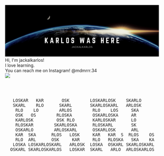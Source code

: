 <img src="https://raw.githubusercontent.com/jackalkarlos/jackalkarlos/main/KARLOS%20WAS%20HERE.png" width="1000" title="hover text">
Hi, I'm jackalkarlos!<br>
I love learning.<br>
You can reach me on Instagram! @mdmrrr.34 <br>
<img src="https://img.shields.io/static/v1?label=OS&message=Kali%20Linux&color=brightgreen">

<pre>
&nbsp;&nbsp;&nbsp;&nbsp;&nbsp;&nbsp;&nbsp;&nbsp;&nbsp;&nbsp;&nbsp;&nbsp;&nbsp;&nbsp;&nbsp;&nbsp;&nbsp;&nbsp;&nbsp;&nbsp;&nbsp;&nbsp;&nbsp;&nbsp;&nbsp;&nbsp;&nbsp;&nbsp;&nbsp;&nbsp;&nbsp;&nbsp;&nbsp;&nbsp;&nbsp;&nbsp;&nbsp;&nbsp;&nbsp;&nbsp;&nbsp;&nbsp;&nbsp;&nbsp;&nbsp;&nbsp;&nbsp;&nbsp;&nbsp;&nbsp;&nbsp;&nbsp;&nbsp;&nbsp;&nbsp;&nbsp;&nbsp;&nbsp;&nbsp;&nbsp;&nbsp;&nbsp;&nbsp;&nbsp;&nbsp;&nbsp;&nbsp;&nbsp;&nbsp;&nbsp;&nbsp;&nbsp;&nbsp;&nbsp;&nbsp;&nbsp;&nbsp;&nbsp;&nbsp;&nbsp;&nbsp;&nbsp;&nbsp;&nbsp;&nbsp;&nbsp;
&nbsp;&nbsp;&nbsp;&nbsp;&nbsp;&nbsp;&nbsp;&nbsp;&nbsp;&nbsp;&nbsp;&nbsp;&nbsp;&nbsp;&nbsp;&nbsp;&nbsp;&nbsp;&nbsp;&nbsp;&nbsp;&nbsp;&nbsp;&nbsp;&nbsp;&nbsp;&nbsp;&nbsp;&nbsp;&nbsp;&nbsp;&nbsp;&nbsp;&nbsp;&nbsp;&nbsp;&nbsp;&nbsp;&nbsp;&nbsp;&nbsp;&nbsp;&nbsp;&nbsp;&nbsp;&nbsp;&nbsp;&nbsp;&nbsp;&nbsp;&nbsp;&nbsp;&nbsp;&nbsp;&nbsp;&nbsp;&nbsp;&nbsp;&nbsp;&nbsp;&nbsp;&nbsp;&nbsp;&nbsp;&nbsp;&nbsp;&nbsp;&nbsp;&nbsp;&nbsp;&nbsp;&nbsp;&nbsp;&nbsp;&nbsp;&nbsp;&nbsp;&nbsp;&nbsp;&nbsp;&nbsp;&nbsp;&nbsp;&nbsp;&nbsp;&nbsp;
&nbsp;&nbsp;&nbsp;&nbsp;&nbsp;&nbsp;&nbsp;&nbsp;&nbsp;&nbsp;&nbsp;&nbsp;&nbsp;&nbsp;&nbsp;&nbsp;&nbsp;&nbsp;&nbsp;&nbsp;&nbsp;&nbsp;&nbsp;&nbsp;&nbsp;&nbsp;&nbsp;&nbsp;&nbsp;&nbsp;&nbsp;&nbsp;&nbsp;&nbsp;&nbsp;&nbsp;&nbsp;&nbsp;&nbsp;&nbsp;&nbsp;&nbsp;&nbsp;&nbsp;&nbsp;&nbsp;&nbsp;&nbsp;&nbsp;&nbsp;&nbsp;&nbsp;&nbsp;&nbsp;&nbsp;&nbsp;&nbsp;&nbsp;&nbsp;&nbsp;&nbsp;&nbsp;&nbsp;&nbsp;&nbsp;&nbsp;&nbsp;&nbsp;&nbsp;&nbsp;&nbsp;&nbsp;&nbsp;&nbsp;&nbsp;&nbsp;&nbsp;&nbsp;&nbsp;&nbsp;&nbsp;&nbsp;&nbsp;&nbsp;&nbsp;&nbsp;
&nbsp;&nbsp;&nbsp;LOSKAR&nbsp;&nbsp;&nbsp;KAR&nbsp;&nbsp;&nbsp;&nbsp;&nbsp;&nbsp;&nbsp;OSK&nbsp;&nbsp;&nbsp;&nbsp;&nbsp;&nbsp;&nbsp;&nbsp;LOSKARLOSK&nbsp;&nbsp;&nbsp;&nbsp;SKARLO&nbsp;&nbsp;&nbsp;&nbsp;&nbsp;&nbsp;&nbsp;&nbsp;&nbsp;&nbsp;LOSKAR&nbsp;&nbsp;&nbsp;&nbsp;&nbsp;&nbsp;LOSK&nbsp;&nbsp;L&nbsp;&nbsp;&nbsp;&nbsp;
&nbsp;&nbsp;&nbsp;SKARL&nbsp;&nbsp;&nbsp;&nbsp;RLO&nbsp;&nbsp;&nbsp;&nbsp;&nbsp;&nbsp;SKARL&nbsp;&nbsp;&nbsp;&nbsp;&nbsp;&nbsp;&nbsp;SKARLOSKARL&nbsp;&nbsp;&nbsp;ARLOSK&nbsp;&nbsp;&nbsp;&nbsp;&nbsp;&nbsp;&nbsp;&nbsp;&nbsp;OSKARLOS&nbsp;&nbsp;&nbsp;LOSKARLOSK&nbsp;&nbsp;&nbsp;
&nbsp;&nbsp;&nbsp;&nbsp;RLO&nbsp;&nbsp;&nbsp;&nbsp;LO&nbsp;&nbsp;&nbsp;&nbsp;&nbsp;&nbsp;&nbsp;&nbsp;ARLOS&nbsp;&nbsp;&nbsp;&nbsp;&nbsp;&nbsp;&nbsp;&nbsp;RLO&nbsp;&nbsp;&nbsp;&nbsp;LOS&nbsp;&nbsp;&nbsp;&nbsp;&nbsp;SKA&nbsp;&nbsp;&nbsp;&nbsp;&nbsp;&nbsp;&nbsp;&nbsp;&nbsp;SKAR&nbsp;&nbsp;SKAR&nbsp;OSKAR&nbsp;&nbsp;SKAR&nbsp;&nbsp;&nbsp;
&nbsp;&nbsp;&nbsp;&nbsp;OSK&nbsp;&nbsp;&nbsp;OS&nbsp;&nbsp;&nbsp;&nbsp;&nbsp;&nbsp;&nbsp;&nbsp;RLOSKA&nbsp;&nbsp;&nbsp;&nbsp;&nbsp;&nbsp;&nbsp;&nbsp;OSKARLOSKA&nbsp;&nbsp;&nbsp;&nbsp;&nbsp;AR&nbsp;&nbsp;&nbsp;&nbsp;&nbsp;&nbsp;&nbsp;&nbsp;&nbsp;&nbsp;ARL&nbsp;&nbsp;&nbsp;&nbsp;RLO&nbsp;KARLO&nbsp;&nbsp;&nbsp;&nbsp;&nbsp;&nbsp;&nbsp;&nbsp;&nbsp;
&nbsp;&nbsp;&nbsp;&nbsp;KARLOSK&nbsp;&nbsp;&nbsp;&nbsp;&nbsp;&nbsp;&nbsp;&nbsp;&nbsp;OSK&nbsp;RLO&nbsp;&nbsp;&nbsp;&nbsp;&nbsp;&nbsp;&nbsp;KARLOSKAR&nbsp;&nbsp;&nbsp;&nbsp;&nbsp;&nbsp;LO&nbsp;&nbsp;&nbsp;&nbsp;&nbsp;&nbsp;&nbsp;&nbsp;&nbsp;RLOS&nbsp;&nbsp;&nbsp;&nbsp;OSKA&nbsp;LOSKA&nbsp;&nbsp;&nbsp;&nbsp;&nbsp;&nbsp;&nbsp;&nbsp;
&nbsp;&nbsp;&nbsp;&nbsp;RLOSKAR&nbsp;&nbsp;&nbsp;&nbsp;&nbsp;&nbsp;&nbsp;&nbsp;SKARLOSKA&nbsp;&nbsp;&nbsp;&nbsp;&nbsp;&nbsp;RLOSKARL&nbsp;&nbsp;&nbsp;&nbsp;&nbsp;&nbsp;&nbsp;SK&nbsp;&nbsp;&nbsp;&nbsp;&nbsp;&nbsp;&nbsp;&nbsp;&nbsp;OSKA&nbsp;&nbsp;&nbsp;&nbsp;KARL&nbsp;&nbsp;&nbsp;&nbsp;RLOSK&nbsp;&nbsp;&nbsp;&nbsp;&nbsp;
&nbsp;&nbsp;&nbsp;&nbsp;OSKARLO&nbsp;&nbsp;&nbsp;&nbsp;&nbsp;&nbsp;&nbsp;&nbsp;ARLOSKARL&nbsp;&nbsp;&nbsp;&nbsp;&nbsp;&nbsp;OSKARLOSK&nbsp;&nbsp;&nbsp;&nbsp;&nbsp;&nbsp;ARL&nbsp;&nbsp;&nbsp;&nbsp;&nbsp;&nbsp;&nbsp;&nbsp;&nbsp;ARL&nbsp;&nbsp;&nbsp;&nbsp;RLO&nbsp;&nbsp;&nbsp;&nbsp;&nbsp;&nbsp;SKAR&nbsp;&nbsp;&nbsp;&nbsp;&nbsp;
&nbsp;&nbsp;&nbsp;&nbsp;KAR&nbsp;&nbsp;SKA&nbsp;&nbsp;&nbsp;&nbsp;&nbsp;&nbsp;RLOS&nbsp;&nbsp;&nbsp;LOSK&nbsp;&nbsp;&nbsp;&nbsp;&nbsp;KAR&nbsp;&nbsp;&nbsp;KAR&nbsp;&nbsp;S&nbsp;&nbsp;RLOS&nbsp;&nbsp;&nbsp;&nbsp;OS&nbsp;&nbsp;&nbsp;LOS&nbsp;&nbsp;&nbsp;&nbsp;OSK&nbsp;&nbsp;&nbsp;&nbsp;&nbsp;&nbsp;&nbsp;RLOS&nbsp;&nbsp;&nbsp;&nbsp;
&nbsp;&nbsp;&nbsp;&nbsp;RLO&nbsp;&nbsp;ARL&nbsp;&nbsp;&nbsp;&nbsp;&nbsp;&nbsp;OSK&nbsp;&nbsp;&nbsp;&nbsp;&nbsp;KAR&nbsp;&nbsp;&nbsp;&nbsp;&nbsp;RLO&nbsp;&nbsp;&nbsp;RLOSKA&nbsp;&nbsp;&nbsp;SKA&nbsp;&nbsp;&nbsp;&nbsp;KA&nbsp;&nbsp;&nbsp;SKAR&nbsp;&nbsp;SKAR&nbsp;OSKA&nbsp;&nbsp;OSKA&nbsp;&nbsp;&nbsp;&nbsp;
&nbsp;&nbsp;&nbsp;LOSKA&nbsp;LOSKARLOSKARL&nbsp;&nbsp;&nbsp;ARLOSK&nbsp;&nbsp;LOSKA&nbsp;&nbsp;OSKARL&nbsp;SKARLOSKARL&nbsp;&nbsp;&nbsp;&nbsp;RLOSKARL&nbsp;&nbsp;KARLOSKARL&nbsp;&nbsp;&nbsp;&nbsp;
&nbsp;&nbsp;OSKARL&nbsp;SKARLOSKARLOS&nbsp;&nbsp;&nbsp;LOSKAR&nbsp;&nbsp;SKARL&nbsp;&nbsp;&nbsp;ARLO&nbsp;&nbsp;ARLOSKARLOS&nbsp;&nbsp;&nbsp;&nbsp;&nbsp;SKARLO&nbsp;&nbsp;&nbsp;RLOSKARLO&nbsp;&nbsp;&nbsp;&nbsp;&nbsp;
&nbsp;&nbsp;&nbsp;&nbsp;&nbsp;&nbsp;&nbsp;&nbsp;&nbsp;&nbsp;&nbsp;&nbsp;&nbsp;&nbsp;&nbsp;&nbsp;&nbsp;&nbsp;&nbsp;&nbsp;&nbsp;&nbsp;&nbsp;&nbsp;&nbsp;&nbsp;&nbsp;&nbsp;&nbsp;&nbsp;&nbsp;&nbsp;&nbsp;&nbsp;&nbsp;&nbsp;&nbsp;&nbsp;&nbsp;&nbsp;&nbsp;&nbsp;&nbsp;&nbsp;&nbsp;&nbsp;&nbsp;&nbsp;&nbsp;&nbsp;&nbsp;&nbsp;&nbsp;&nbsp;&nbsp;&nbsp;&nbsp;&nbsp;&nbsp;&nbsp;&nbsp;&nbsp;&nbsp;&nbsp;&nbsp;&nbsp;&nbsp;&nbsp;&nbsp;&nbsp;&nbsp;&nbsp;&nbsp;&nbsp;&nbsp;&nbsp;&nbsp;&nbsp;&nbsp;&nbsp;&nbsp;&nbsp;&nbsp;&nbsp;&nbsp;&nbsp;
&nbsp;&nbsp;&nbsp;&nbsp;&nbsp;&nbsp;&nbsp;&nbsp;&nbsp;&nbsp;&nbsp;&nbsp;&nbsp;&nbsp;&nbsp;&nbsp;&nbsp;&nbsp;&nbsp;&nbsp;&nbsp;&nbsp;&nbsp;&nbsp;&nbsp;&nbsp;&nbsp;&nbsp;&nbsp;&nbsp;&nbsp;&nbsp;&nbsp;&nbsp;&nbsp;&nbsp;&nbsp;&nbsp;&nbsp;&nbsp;&nbsp;&nbsp;&nbsp;&nbsp;&nbsp;&nbsp;&nbsp;&nbsp;&nbsp;&nbsp;&nbsp;&nbsp;&nbsp;&nbsp;&nbsp;&nbsp;&nbsp;&nbsp;&nbsp;&nbsp;&nbsp;&nbsp;&nbsp;&nbsp;&nbsp;&nbsp;&nbsp;&nbsp;&nbsp;&nbsp;&nbsp;&nbsp;&nbsp;&nbsp;&nbsp;&nbsp;&nbsp;&nbsp;&nbsp;&nbsp;&nbsp;&nbsp;&nbsp;&nbsp;&nbsp;&nbsp;

</pre>

<!---
jackalkarlos/jackalkarlos is a ✨ special ✨ repository because its `README.md` (this file) appears on your GitHub profile.
You can click the Preview link to take a look at your changes.
--->

